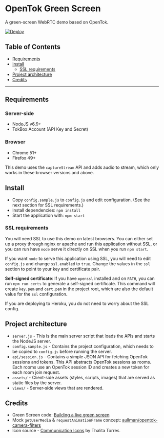 OpenTok Green Screen
==========================

A green-screen WebRTC demo based on OpenTok.

[![Deploy](https://www.herokucdn.com/deploy/button.png)](https://heroku.com/deploy?template=https://github.com/kaustavdm/opentok-green-screen)

## Table of Contents

- [Requirements](#requirements)
- [Install](#install)
  - [SSL requirements](#ssl-requirements)
- [Project architecture](#project-architecture)
- [Credits](#credits)

---

## Requirements

### Server-side

- NodeJS v6.9+
- TokBox Account (API Key and Secret)

### Browser

- Chrome 51+
- Firefox 49+

This demo uses the `captureStream` API and adds audio to stream, which only works in these browser versions and above.

## Install

- Copy `config.sample.js` to `config.js` and edit configuration. (See the next section for SSL requirements.)
- Install dependencies: `npm install`
- Start the application with: `npm start`

### SSL requirements

You will need SSL to use this demo on latest browsers. You can either set up a proxy through nginx or apache and run this application without SSL, or you can run have `node` serve it directly on SSL when you run `npm start`.

If you want `node` to serve this application using SSL, you will need to edit `config.js` and change `ssl.enabled` to `true`. Change the values in the `ssl` section to point to your key and certificate pair.

**Self-signed certificate**: If you have `openssl` installed and on `PATH`, you can run `npm run certs` to generate a self-signed certificate. This command will create `key.pem` and `cert.pem` in the project root, which are also the default value for the `ssl` configuration.

If you are deploying to Heroku, you do not need to worry about the SSL config.

## Project architecture

- `server.js` - This is the main server script that loads the APIs and starts the NodeJS server.
- `config.sample.js` - Contains the project configuration, which needs to be copied to `config.js` before running the server.
- `api/session.js` - Contains a simple JSON API for fetching OpenTok sessions and tokens. This API abstracts OpenTok sessions as rooms. Each rooms use an OpenTok session ID and creates a new token for each room join request.
- `assets/` - Client-side assets (styles, scripts, images) that are served as static files by the server.
- `views/` - Server-side views that are rendered.

## Credits

- Green Screen code: [Building a live green screen](https://timtaubert.de/blog/2012/10/building-a-live-green-screen-with-getusermedia-and-mediastreams/)
- Mock `getUserMedia` & `requestAnimationFrame` concept: [aullman/opentok-camera-filters](https://github.com/aullman/opentok-camera-filters)
- Icon source - [Communication Icons](https://www.iconfinder.com/icons/1518229/baloom_cellphone_communication_talk_text_texting_icon) by Thalita Torres.
